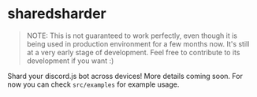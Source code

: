 # sharedsharder

> NOTE: This is not guaranteed to work perfectly, even though it is being used in production environment for a few months now. It's still at a very early stage of development. Feel free to contribute to its development if you want :)

Shard your discord.js bot across devices! More details coming soon. For now you can check `src/examples` for example usage.
